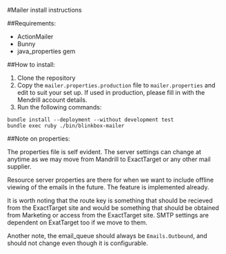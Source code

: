 #Mailer install instructions

##Requirements:

- ActionMailer
- Bunny
- java_properties gem

##How to install:
1. Clone the repository
2. Copy the `mailer.properties.production` file to `mailer.properties` and edit to suit your set up. If used in production, please fill in with the Mendrill account details.
3. Run the following commands:

```
bundle install --deployment --without development test
bundle exec ruby ./bin/blinkbox-mailer
```

##Note on properties:

The properties file is self evident. The server settings can change at anytime as we may move from Mandrill to ExactTarget or any other mail supplier.

Resource server properties are there for when we want to include offline viewing of the emails in the future. The feature is implemented already.

It is worth noting that the route key is something that should be recieved from the ExactTarget site and would be something that should be obtained from Marketing or access from the ExactTarget site. SMTP settings are dependent on ExatTarget too if we move to them.

Another note, the email_queue should always be `Emails.Outbound`, and should not change even though it is configurable. 
